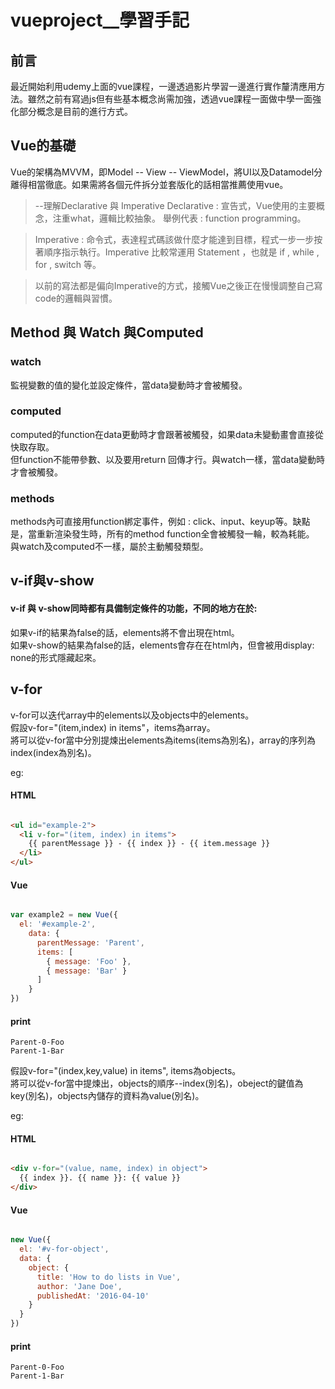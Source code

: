 # vueproject__學習手記


## 前言

最近開始利用udemy上面的vue課程，一邊透過影片學習一邊進行實作釐清應用方法。雖然之前有寫過js但有些基本概念尚需加強，透過vue課程一面做中學一面強化部分概念是目前的進行方式。


## Vue的基礎

Vue的架構為MVVM，即Model -- View -- ViewModel，將UI以及Datamodel分離得相當徹底。如果需將各個元件拆分並套版化的話相當推薦使用vue。

> --理解Declarative 與 Imperative
> Declarative : 宣告式，Vue使用的主要概念，注重what，邏輯比較抽象。
> 舉例代表 : function programming。

> Imperative : 命令式，表達程式碼該做什麼才能達到目標，程式一步一步按著順序指示執行。Imperative 比較常運用 Statement ，也就是 if , while , for , switch 等。

> 以前的寫法都是偏向Imperative的方式，接觸Vue之後正在慢慢調整自己寫code的邏輯與習慣。
  

## Method 與 Watch 與Computed
  

### watch
監視變數的值的變化並設定條件，當data變動時才會被觸發。

### computed
computed的function在data更動時才會跟著被觸發，如果data未變動畫會直接從快取存取。  
但function不能帶參數、以及要用return 回傳才行。與watch一樣，當data變動時才會被觸發。  

### methods 
methods內可直接用function綁定事件，例如 : click、input、keyup等。缺點是，當重新渲染發生時，所有的method function全會被觸發一輪，較為耗能。  
與watch及computed不一樣，屬於主動觸發類型。
  

## v-if與v-show
  

#### v-if 與 v-show同時都有具備制定條件的功能，不同的地方在於: 

如果v-if的結果為false的話，elements將不會出現在html。  
如果v-show的結果為false的話，elements會存在在html內，但會被用display: none的形式隱藏起來。  
  

## v-for
  

v-for可以迭代array中的elements以及objects中的elements。  
假設v-for="(item,index) in items"，items為array。  
將可以從v-for當中分別提煉出elements為items(items為別名)，array的序列為index(index為別名)。  

eg:

#### HTML
  
```HTML

<ul id="example-2">
  <li v-for="(item, index) in items">
    {{ parentMessage }} - {{ index }} - {{ item.message }}
  </li>
</ul>

```

#### Vue

```js

var example2 = new Vue({
  el: '#example-2',
    data: {
      parentMessage: 'Parent',
      items: [
        { message: 'Foo' },
        { message: 'Bar' }
      ]
    }
})

```
  
#### print

    Parent-0-Foo
    Parent-1-Bar
      
  

假設v-for="(index,key,value) in items", items為objects。  
將可以從v-for當中提煉出，objects的順序--index(別名)，obeject的鍵值為key(別名)，objects內儲存的資料為value(別名)。  

eg:

#### HTML

```HTML

<div v-for="(value, name, index) in object">
  {{ index }}. {{ name }}: {{ value }}
</div>

```
#### Vue

```js

new Vue({
  el: '#v-for-object',
  data: {
    object: {
      title: 'How to do lists in Vue',
      author: 'Jane Doe',
      publishedAt: '2016-04-10'
    }
  }
})

```
#### print

    Parent-0-Foo
    Parent-1-Bar
